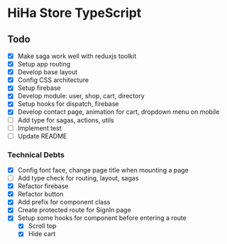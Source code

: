 # HiHa Store TypeScript

## Todo

- [x] Make saga work well with reduxjs toolkit
- [x] Setup app routing
- [x] Develop base layout
- [x] Config CSS architecture
- [x] Setup firebase
- [x] Develop module: user, shop, cart, directory
- [x] Setup hooks for dispatch, firebase
- [x] Develop contact page, animation for cart, dropdown menu on mobile
- [ ] Add type for sagas, actions, utils
- [ ] Implement test
- [ ] Update README

### Technical Debts

- [x] Config font face, change page title when mounting a page
- [ ] Add type check for routing, layout, sagas
- [x] Refactor firebase
- [x] Refactor button
- [x] Add prefix for component class
- [x] Create protected route for SignIn page
- [x] Setup some hooks for component before entering a route
  - [x] Scroll top
  - [x] Hide cart
